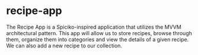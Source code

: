 # recipe-app

The Recipe App is a Spiciko-inspired application that utilizes the MVVM architectural pattern. This app will allow us to store recipes, browse through them, organize them into categories and view the details of a given recipe. We can also add a new recipe to our collection.
